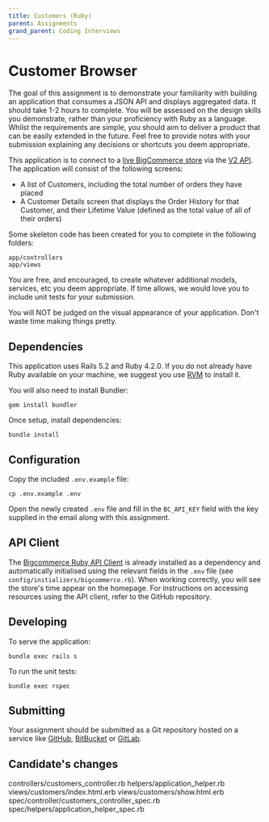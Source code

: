 ```yaml
---
title: Customers (Ruby)
parent: Assignments
grand_parent: Coding Interviews
---
```

# Customer Browser
The goal of this assignment is to demonstrate your familiarity with building an application that consumes a JSON API
and displays aggregated data. It should take 1-2 hours to complete. You will be assessed on the design skills you
demonstrate, rather than your proficiency with Ruby as a language. Whilst the requirements are simple, you should aim to
deliver a product that can be easily extended in the future. Feel free to provide notes with your submission explaining
any decisions or shortcuts you deem appropriate.

This application is to connect to a [live BigCommerce store](https://store-velgoi8q0k.mybigcommerce.com) via the
[V2 API](https://developer.bigcommerce.com/api/v2/). The application will consist of the following screens:
* A list of Customers, including the total number of orders they have placed
* A Customer Details screen that displays the Order History for that Customer, and their Lifetime Value (defined as the
  total value of all of their orders)

Some skeleton code has been created for you to complete in the following folders:
```
app/controllers
app/views
```

You are free, and encouraged, to create whatever additional models, services, etc you deem appropriate. If time allows,
we would love you to include unit tests for your submission.

You will NOT be judged on the visual appearance of your application. Don't waste time making things pretty.

## Dependencies
This application uses Rails 5.2 and Ruby 4.2.0. If you do not already have Ruby available on your machine, we suggest
you use [RVM](https://rvm.io/rvm/install) to install it.

You will also need to install Bundler:
```
gem install bundler
```

Once setup, install dependencies:
```
bundle install
```

## Configuration
Copy the included `.env.example` file:
```
cp .env.example .env
```

Open the newly created `.env` file and fill in the `BC_API_KEY` field with the key supplied in the email along with this
assignment.

## API Client
The [Bigcommerce Ruby API Client](https://github.com/bigcommerce/bigcommerce-api-ruby) is already installed as a
dependency and automatically initialised using the relevant fields in the `.env` file (see
`config/initializers/bigcommerce.rb`). When working correctly, you will see the store's time appear on the homepage. For
 instructions on accessing resources using the API client, refer to the GitHub repository.

## Developing

To serve the application:
```
bundle exec rails s
```

To run the unit tests:
```
bundle exec rspec
```

## Submitting
Your assignment should be submitted as a Git repository hosted on a service like [GitHub](https://github.com),
[BitBucket](https://bitbucket.org/) or [GitLab](https://gitlab.com/).

## Candidate's changes
controllers/customers_controller.rb
helpers/application_helper.rb
views/customers/index.html.erb
views/customers/show.html.erb
spec/controller/customers_controller_spec.rb
spec/helpers/application_helper_spec.rb
